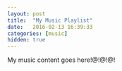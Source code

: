```yaml
---
layout: post
title:  "My Music Playlist"
date:   2016-02-13 16:39:33
categories: [music]
hidden: true
---
```

My music content goes here!@!@!@!